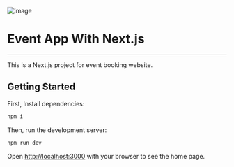 ![image](https://upload.wikimedia.org/wikipedia/commons/thumb/8/8e/Nextjs-logo.svg/1200px-Nextjs-logo.svg.png)

# Event App With Next.js

---

This is a Next.js project for event booking website.

## Getting Started

First, Install dependencies:

```bash
npm i
```

Then, run the development server:

```bash
npm run dev
```

Open [http://localhost:3000](http://localhost:3000) with your browser to see the home page.
